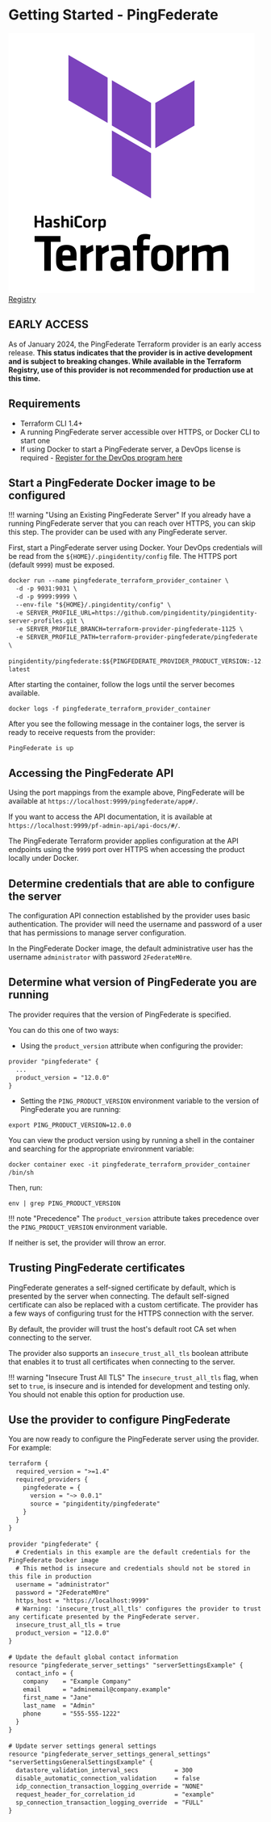 # Getting Started - PingFederate

<div class="banner" onclick="window.open('https://registry.terraform.io/providers/pingidentity/pingfederate/latest','');">
    <img class="assets" src="../../img/logos/tf-logo.svg" alt="Terraform logo" />
    <span class="caption">
        <a class="assetlinks" href="https://registry.terraform.io/providers/pingidentity/pingfederate/latest" target=”_blank”>Registry</a>
    </span>
</div>

## EARLY ACCESS

As of January 2024, the PingFederate Terraform provider is an early access release. **This status indicates that the provider is in active development and is subject to breaking changes. While available in the Terraform Registry, use of this provider is not recommended for production use at this time.**

## Requirements

* Terraform CLI 1.4+
* A running PingFederate server accessible over HTTPS, or Docker CLI to start one
* If using Docker to start a PingFederate server, a DevOps license is required - [Register for the DevOps program here](https://devops.pingidentity.com/how-to/devopsRegistration/)

## Start a PingFederate Docker image to be configured

!!! warning "Using an Existing PingFederate Server"
    If you already have a running PingFederate server that you can reach over HTTPS, you can skip this step. The provider can be used with any PingFederate server.

First, start a PingFederate server using Docker. Your DevOps credentials will be read from the `${HOME}/.pingidentity/config` file. The HTTPS port (default `9999`) must be exposed.

```shell
docker run --name pingfederate_terraform_provider_container \
  -d -p 9031:9031 \
  -d -p 9999:9999 \
  --env-file "${HOME}/.pingidentity/config" \
  -e SERVER_PROFILE_URL=https://github.com/pingidentity/pingidentity-server-profiles.git \
  -e SERVER_PROFILE_BRANCH=terraform-provider-pingfederate-1125 \
  -e SERVER_PROFILE_PATH=terraform-provider-pingfederate/pingfederate \
  pingidentity/pingfederate:$${PINGFEDERATE_PROVIDER_PRODUCT_VERSION:-12.0.0}-latest
```

After starting the container, follow the logs until the server becomes available.

```shell
docker logs -f pingfederate_terraform_provider_container
```

After you see the following message in the container logs, the server is ready to receive requests from the provider:

```shell
PingFederate is up
```

## Accessing the PingFederate API

Using the port mappings from the example above, PingFederate will be available at `https://localhost:9999/pingfederate/app#/`.

If you want to access the API documentation, it is available at `https://localhost:9999/pf-admin-api/api-docs/#/`.

The PingFederate Terraform provider applies configuration at the API endpoints using the `9999` port over HTTPS when accessing the product locally under Docker.

## Determine credentials that are able to configure the server

The configuration API connection established by the provider uses basic authentication. The provider will need the username and password of a user that has permissions to manage server configuration.

In the PingFederate Docker image, the default administrative user has the username `administrator` with password `2FederateM0re`.

## Determine what version of PingFederate you are running

The provider requires that the version of PingFederate is specified.  

You can do this one of two ways:

* Using the `product_version` attribute when configuring the provider:

```shell
provider "pingfederate" {
  ...
  product_version = "12.0.0"
}
```

* Setting the `PING_PRODUCT_VERSION` environment variable to the version of PingFederate you are running:

```shell
export PING_PRODUCT_VERSION=12.0.0
```

You can view the product version using by running a shell in the container and searching for the appropriate environment variable:

```shell
docker container exec -it pingfederate_terraform_provider_container /bin/sh
```

Then, run:

```shell
env | grep PING_PRODUCT_VERSION
```

!!! note "Precedence"
    The `product_version` attribute takes precedence over the `PING_PRODUCT_VERSION` environment variable.

If neither is set, the provider will throw an error.

## Trusting PingFederate certificates

PingFederate generates a self-signed certificate by default, which is presented by the server when connecting. The default self-signed certificate can also be replaced with a custom certificate. The provider has a few ways of configuring trust for the HTTPS connection with the server.

By default, the provider will trust the host's default root CA set when connecting to the server.

The provider also supports an `insecure_trust_all_tls` boolean attribute that enables it to trust all certificates when connecting to the server.

!!! warning "Insecure Trust All TLS"
    The `insecure_trust_all_tls` flag, when set to `true`, is insecure and is intended for development and testing only.  You should not enable this option for production use.

## Use the provider to configure PingFederate

You are now ready to configure the PingFederate server using the provider.  For example:

```shell
terraform {
  required_version = ">=1.4"
  required_providers {
    pingfederate = {
      version = "~> 0.0.1"
      source = "pingidentity/pingfederate"
    }
  }
}

provider "pingfederate" {
  # Credentials in this example are the default credentials for the PingFederate Docker image
  # This method is insecure and credentials should not be stored in this file in production
  username = "administrator"
  password = "2FederateM0re"
  https_host = "https://localhost:9999"
  # Warning: 'insecure_trust_all_tls' configures the provider to trust any certificate presented by the PingFederate server.
  insecure_trust_all_tls = true
  product_version = "12.0.0"
}

# Update the default global contact information
resource "pingfederate_server_settings" "serverSettingsExample" {
  contact_info = {
    company    = "Example Company"
    email      = "adminemail@company.example"
    first_name = "Jane"
    last_name  = "Admin"
    phone      = "555-555-1222"
  }
}

# Update server settings general settings
resource "pingfederate_server_settings_general_settings" "serverSettingsGeneralSettingsExample" {
  datastore_validation_interval_secs          = 300
  disable_automatic_connection_validation     = false
  idp_connection_transaction_logging_override = "NONE"
  request_header_for_correlation_id           = "example"
  sp_connection_transaction_logging_override  = "FULL"
}
```
